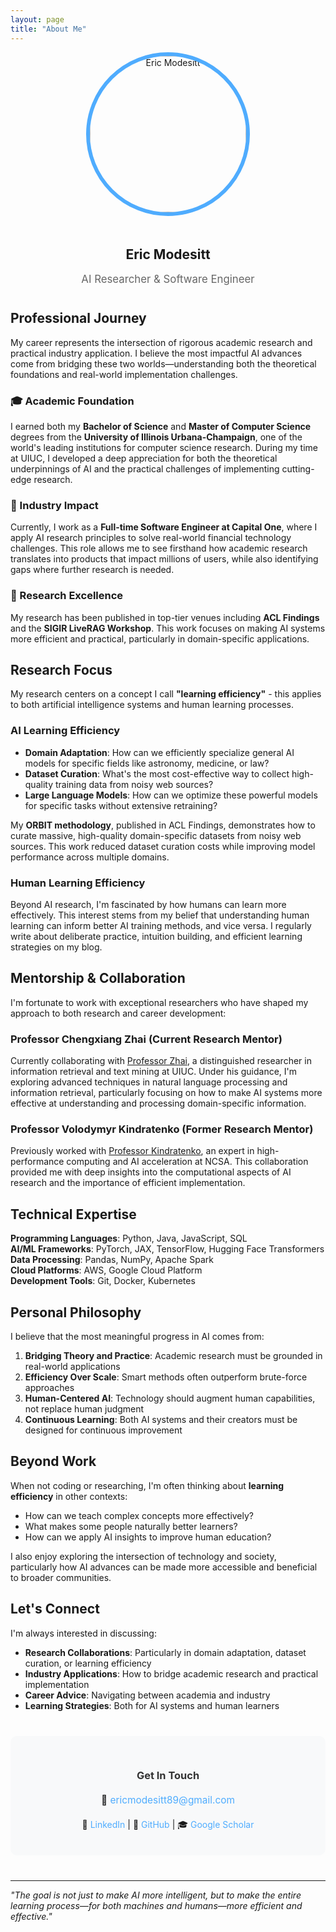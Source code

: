 ```yaml
---
layout: page
title: "About Me"
---
```


<div class="md" style="text-align: center; margin-bottom: 40px;">
  <img src="/assets/images/eric-about.jpg" alt="Eric Modesitt" style="width: 250px; height: 250px; border-radius: 50%; border: 6px solid #4facfe; object-fit: cover; margin-bottom: 20px;" loading="lazy" decoding="async">
  <h2>Eric Modesitt</h2>
  <p style="font-size: 1.2em; color: #666;">AI Researcher & Software Engineer</p>
</div>

## Professional Journey

My career represents the intersection of rigorous academic research and practical industry application. I believe the most impactful AI advances come from bridging these two worlds—understanding both the theoretical foundations and real-world implementation challenges.

### 🎓 Academic Foundation
I earned both my **Bachelor of Science** and **Master of Computer Science** degrees from the **University of Illinois Urbana-Champaign**, one of the world's leading institutions for computer science research. During my time at UIUC, I developed a deep appreciation for both the theoretical underpinnings of AI and the practical challenges of implementing cutting-edge research.

### 💼 Industry Impact
Currently, I work as a **Full-time Software Engineer at Capital One**, where I apply AI research principles to solve real-world financial technology challenges. This role allows me to see firsthand how academic research translates into products that impact millions of users, while also identifying gaps where further research is needed.

### 🔬 Research Excellence
My research has been published in top-tier venues including **ACL Findings** and the **SIGIR LiveRAG Workshop**. This work focuses on making AI systems more efficient and practical, particularly in domain-specific applications.

## Research Focus

My research centers on a concept I call **"learning efficiency"** - this applies to both artificial intelligence systems and human learning processes.

### AI Learning Efficiency
- **Domain Adaptation**: How can we efficiently specialize general AI models for specific fields like astronomy, medicine, or law?
- **Dataset Curation**: What's the most cost-effective way to collect high-quality training data from noisy web sources?
- **Large Language Models**: How can we optimize these powerful models for specific tasks without extensive retraining?

My **ORBIT methodology**, published in ACL Findings, demonstrates how to curate massive, high-quality domain-specific datasets from noisy web sources. This work reduced dataset curation costs while improving model performance across multiple domains.

### Human Learning Efficiency
Beyond AI research, I'm fascinated by how humans can learn more effectively. This interest stems from my belief that understanding human learning can inform better AI training methods, and vice versa. I regularly write about deliberate practice, intuition building, and efficient learning strategies on my blog.

## Mentorship & Collaboration

I'm fortunate to work with exceptional researchers who have shaped my approach to both research and career development:

### Professor Chengxiang Zhai (Current Research Mentor)
Currently collaborating with [Professor Zhai](https://czhai.cs.illinois.edu/), a distinguished researcher in information retrieval and text mining at UIUC. Under his guidance, I'm exploring advanced techniques in natural language processing and information retrieval, particularly focusing on how to make AI systems more effective at understanding and processing domain-specific information.

### Professor Volodymyr Kindratenko (Former Research Mentor)
Previously worked with [Professor Kindratenko](https://kindratenko.ncsa.illinois.edu/), an expert in high-performance computing and AI acceleration at NCSA. This collaboration provided me with deep insights into the computational aspects of AI research and the importance of efficient implementation.

## Technical Expertise

**Programming Languages**: Python, Java, JavaScript, SQL  
**AI/ML Frameworks**: PyTorch, JAX, TensorFlow, Hugging Face Transformers  
**Data Processing**: Pandas, NumPy, Apache Spark  
**Cloud Platforms**: AWS, Google Cloud Platform  
**Development Tools**: Git, Docker, Kubernetes  

## Personal Philosophy

I believe that the most meaningful progress in AI comes from:

1. **Bridging Theory and Practice**: Academic research must be grounded in real-world applications
2. **Efficiency Over Scale**: Smart methods often outperform brute-force approaches
3. **Human-Centered AI**: Technology should augment human capabilities, not replace human judgment
4. **Continuous Learning**: Both AI systems and their creators must be designed for continuous improvement

## Beyond Work

When not coding or researching, I'm often thinking about **learning efficiency** in other contexts:
- How can we teach complex concepts more effectively?
- What makes some people naturally better learners?
- How can we apply AI insights to improve human education?

I also enjoy exploring the intersection of technology and society, particularly how AI advances can be made more accessible and beneficial to broader communities.

## Let's Connect

I'm always interested in discussing:
- **Research Collaborations**: Particularly in domain adaptation, dataset curation, or learning efficiency
- **Industry Applications**: How to bridge academic research and practical implementation
- **Career Advice**: Navigating between academia and industry
- **Learning Strategies**: Both for AI systems and human learners

<div style="text-align: center; margin: 40px 0; padding: 30px; background: #f8f9fa; border-radius: 10px;">
  <h3 style="color: #333; margin-bottom: 20px;">Get In Touch</h3>
  <p style="font-size: 1.1em; margin-bottom: 20px;">
    📧 <a href="mailto:ericmodesitt89@gmail.com" style="color: #4facfe; text-decoration: none;">ericmodesitt89@gmail.com</a>
  </p>
  <p style="margin: 5px 0;">
    💼 <a href="https://www.linkedin.com/in/eric-modesitt/" style="color: #4facfe; text-decoration: none;">LinkedIn</a> | 
    🐙 <a href="https://github.com/ModeEric" style="color: #4facfe; text-decoration: none;">GitHub</a> | 
    🎓 <a href="https://scholar.google.com/citations?user=tCopwL8AAAAJ&hl=en&oi=ao" style="color: #4facfe; text-decoration: none;">Google Scholar</a>
  </p>
</div>

---

*"The goal is not just to make AI more intelligent, but to make the entire learning process—for both machines and humans—more efficient and effective."*
